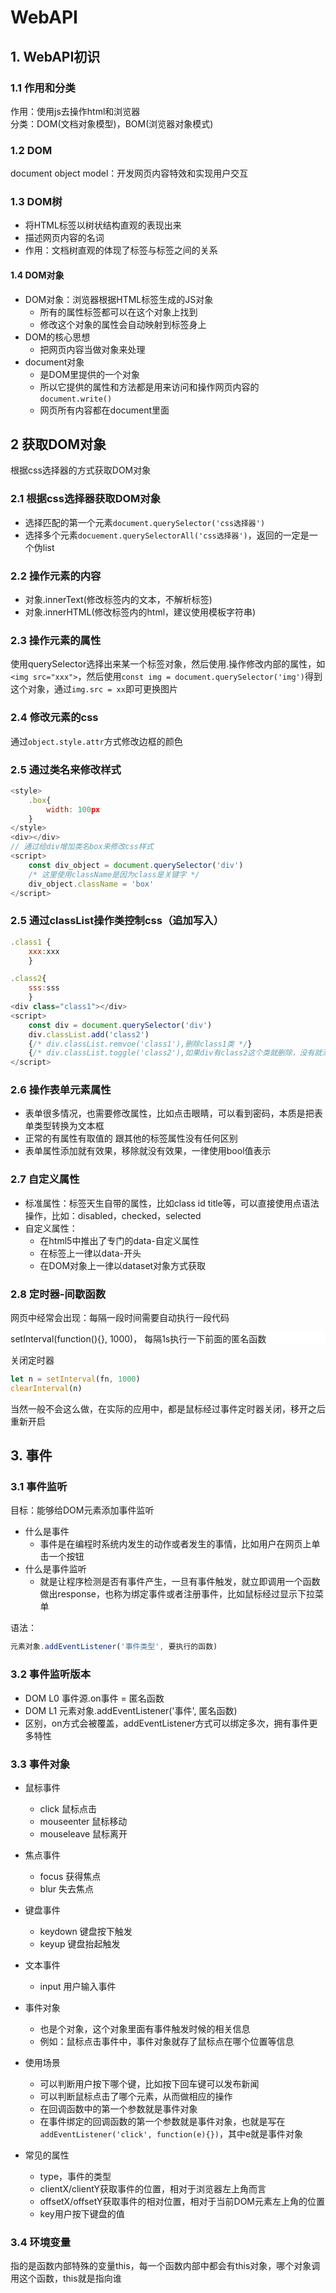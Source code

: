 # WebAPI
## 1. WebAPI初识
### 1.1 作用和分类
作用：使用js去操作html和浏览器 <br>
分类：DOM(文档对象模型)，BOM(浏览器对象模式)

### 1.2 DOM
document object model：开发网页内容特效和实现用户交互
### 1.3 DOM树
- 将HTML标签以树状结构直观的表现出来
- 描述网页内容的名词
- 作用：文档树直观的体现了标签与标签之间的关系
#### 1.4 DOM对象
- DOM对象：浏览器根据HTML标签生成的JS对象
  - 所有的属性标签都可以在这个对象上找到
  - 修改这个对象的属性会自动映射到标签身上
- DOM的核心思想
  - 把网页内容当做对象来处理
- document对象
  - 是DOM里提供的一个对象
  - 所以它提供的属性和方法都是用来访问和操作网页内容的`document.write()`
  - 网页所有内容都在document里面

## 2 获取DOM对象
根据css选择器的方式获取DOM对象
### 2.1 根据css选择器获取DOM对象
- 选择匹配的第一个元素`document.querySelector('css选择器')`
- 选择多个元素`docuement.querySelectorAll('css选择器')`，返回的一定是一个伪list

### 2.2 操作元素的内容
- 对象.innerText(修改标签内的文本，不解析标签)
- 对象.innerHTML(修改标签内的html，建议使用模板字符串)

### 2.3 操作元素的属性
使用querySelector选择出来某一个标签对象，然后使用.操作修改内部的属性，如`<img src="xxx">`，然后使用`const img = document.querySelector('img')`得到这个对象，通过`img.src = xx`即可更换图片

### 2.4 修改元素的css
通过`object.style.attr`方式修改边框的颜色

### 2.5 通过类名来修改样式
```javascript
<style>
    .box{
        width: 100px
    }
</style>
<div></div>
// 通过给div增加类名box来修改css样式
<script>
    const div_object = document.querySelector('div')
    /* 这里使用className是因为class是关键字 */
    div_object.className = 'box'
</script>
```
### 2.5 通过classList操作类控制css（追加写入）
```javascript
.class1 {
    xxx:xxx
    }

.class2{
    sss:sss
    }
<div class="class1"></div>
<script>
    const div = document.querySelector('div')
    div.classList.add('class2')
    {/* div.classList.remvoe('class1'),删除class1类 */}
    {/* div.classList.toggle('class2'),如果div有class2这个类就删除，没有就添加 */}
</script>
```
### 2.6 操作表单元素属性
- 表单很多情况，也需要修改属性，比如点击眼睛，可以看到密码，本质是把表单类型转换为文本框
- 正常的有属性有取值的 跟其他的标签属性没有任何区别
- 表单属性添加就有效果，移除就没有效果，一律使用bool值表示

### 2.7 自定义属性
- 标准属性：标签天生自带的属性，比如class id title等，可以直接使用点语法操作，比如：disabled，checked，selected
- 自定义属性：
  - 在html5中推出了专门的data-自定义属性
  - 在标签上一律以data-开头
  - 在DOM对象上一律以dataset对象方式获取

### 2.8 定时器-间歇函数
网页中经常会出现：每隔一段时间需要自动执行一段代码

<div style="background-color: white">
  setInterval(function(){}, 1000)， 每隔1s执行一下前面的匿名函数
</div>

关闭定时器
```javascript
let n = setInterval(fn, 1000)
clearInterval(n)
```
当然一般不会这么做，在实际的应用中，都是鼠标经过事件定时器关闭，移开之后重新开启

## 3. 事件
### 3.1 事件监听
目标：能够给DOM元素添加事件监听
- 什么是事件
  - 事件是在编程时系统内发生的动作或者发生的事情，比如用户在网页上单击一个按钮
- 什么是事件监听
  - 就是让程序检测是否有事件产生，一旦有事件触发，就立即调用一个函数做出response，也称为绑定事件或者注册事件，比如鼠标经过显示下拉菜单

语法：
```javascript
元素对象.addEventListener('事件类型', 要执行的函数)
```
### 3.2 事件监听版本
- DOM L0 事件源.on事件 = 匿名函数
- DOM L1 元素对象.addEventListener('事件', 匿名函数)
- 区别，on方式会被覆盖，addEventListener方式可以绑定多次，拥有事件更多特性

### 3.3 事件对象
- 鼠标事件
  - click 鼠标点击
  - mouseenter 鼠标移动
  - mouseleave 鼠标离开
- 焦点事件
  - focus 获得焦点
  - blur 失去焦点
- 键盘事件
  - keydown 键盘按下触发
  - keyup 键盘抬起触发
- 文本事件
  - input 用户输入事件

- 事件对象
  - 也是个对象，这个对象里面有事件触发时候的相关信息
  - 例如：鼠标点击事件中，事件对象就存了鼠标点在哪个位置等信息
- 使用场景
  - 可以判断用户按下哪个键，比如按下回车键可以发布新闻
  - 可以判断鼠标点击了哪个元素，从而做相应的操作
  - 在回调函数中的第一个参数就是事件对象
  - 在事件绑定的回调函数的第一个参数就是事件对象，也就是写在`addEventListener('click', function(e){})`，其中e就是事件对象
- 常见的属性
  - type，事件的类型
  - clientX/clientY获取事件的位置，相对于浏览器左上角而言
  - offsetX/offsetY获取事件的相对位置，相对于当前DOM元素左上角的位置
  - key用户按下键盘的值

### 3.4 环境变量
指的是函数内部特殊的变量this，每一个函数内部中都会有this对象，哪个对象调用这个函数，this就是指向谁
